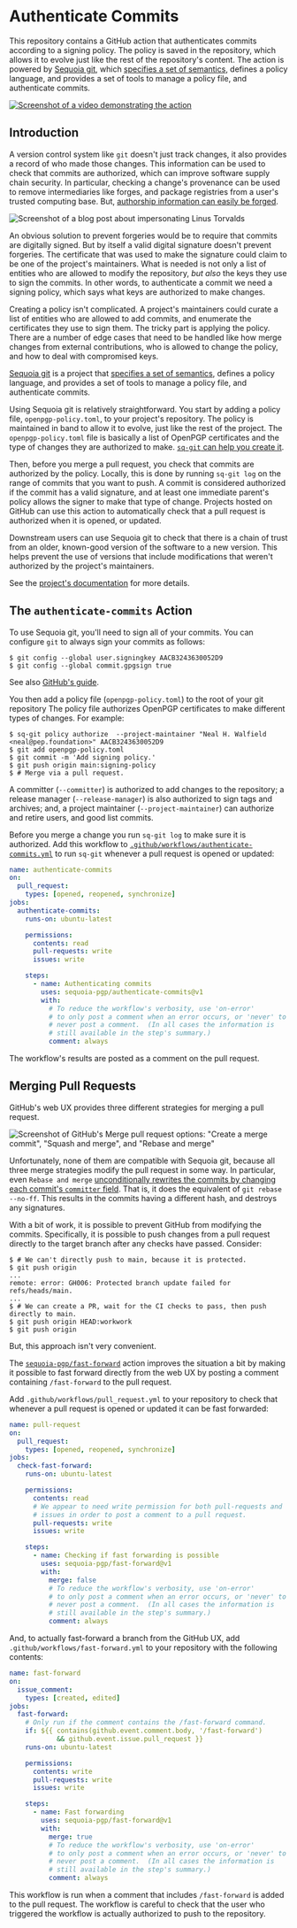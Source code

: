 # Authenticate Commits

This repository contains a GitHub action that authenticates commits
according to a signing policy.  The policy is saved in the repository,
which allows it to evolve just like the rest of the repository's
content.  The action is powered by [Sequoia
git](https://gitlab.com/sequoia-pgp/sequoia-git), which [specifies a
set of semantics](https://sequoia-pgp.gitlab.io/sequoia-git/), defines
a policy language, and provides a set of tools to manage a policy
file, and authenticate commits.

[![Screenshot of a video demonstrating the action](assets/demo-youtube-screenshot.jpg)](https://www.youtube.com/watch?v=KdDbU9u5X-Q)

## Introduction

A version control system like `git` doesn't just track changes, it
also provides a record of who made those changes.  This information
can be used to check that commits are authorized, which can improve
software supply chain security.  In particular, checking a change's
provenance can be used to remove intermediaries like forges, and
package registries from a user's trusted computing base.  But,
[authorship information can easily be
forged](https://dev.to/martiliones/how-i-got-linus-torvalds-in-my-contributors-on-github-3k4g).

![Screenshot of a blog post about impersonating Linus Torvalds](assets/github-impersonation.jpg)

An obvious solution to prevent forgeries would be to require that
commits are digitally signed.  But by itself a valid digital signature
doesn't prevent forgeries.  The certificate that was used to make the
signature could claim to be one of the project's maintainers.  What is
needed is not only a list of entities who are allowed to modify the
repository, *but also* the keys they use to sign the commits.  In
other words, to authenticate a commit we need a signing policy, which
says what keys are authorized to make changes.

Creating a policy isn't complicated.  A project's maintainers could
curate a list of entities who are allowed to add commits, and
enumerate the certificates they use to sign them.  The tricky part is
applying the policy.  There are a number of edge cases that need to be
handled like how merge changes from external contributions, who is
allowed to change the policy, and how to deal with compromised keys.

[Sequoia git](https://gitlab.com/sequoia-pgp/sequoia-git) is a project
that [specifies a set of
semantics](https://sequoia-pgp.gitlab.io/sequoia-git/), defines a
policy language, and provides a set of tools to manage a policy file,
and authenticate commits.

Using Sequoia git is relatively straightforward.  You start by adding
a policy file, `openpgp-policy.toml`, to your project's repository.
The policy is maintained in band to allow it to evolve, just like the
rest of the project.  The `openpgp-policy.toml` file is basically a
list of OpenPGP certificates and the type of changes they are
authorized to make.  [`sq-git` can help you create
it](https://gitlab.com/sequoia-pgp/sequoia-git#deploying-sq-git).

Then, before you merge a pull request, you check that commits are
authorized by the policy.  Locally, this is done by running `sq-git
log` on the range of commits that you want to push.  A commit is
considered authorized if the commit has a valid signature, and at
least one immediate parent's policy allows the signer to make that
type of change.  Projects hosted on GitHub can use this action to
automatically check that a pull request is authorized when it is
opened, or updated.

Downstream users can use Sequoia git to check that there is a chain of
trust from an older, known-good version of the software to a new
version.  This helps prevent the use of versions that include
modifications that weren't authorized by the project's maintainers.

See the [project's
documentation](https://gitlab.com/sequoia-pgp/sequoia-git/-/blob/main/README.md)
for more details.

## The `authenticate-commits` Action

To use Sequoia git, you'll need to sign all of your commits.  You can
configure `git` to always sign your commits as follows:

```shell
$ git config --global user.signingkey AACB3243630052D9
$ git config --global commit.gpgsign true
```

See also [GitHub's
guide](https://docs.github.com/en/authentication/managing-commit-signature-verification/telling-git-about-your-signing-key).

You then add a policy file (`openpgp-policy.toml`) to the root of your
git repository The policy file authorizes OpenPGP certificates to make
different types of changes.  For example:

```shell
$ sq-git policy authorize  --project-maintainer "Neal H. Walfield <neal@pep.foundation>" AACB3243630052D9
$ git add openpgp-policy.toml
$ git commit -m 'Add signing policy.'
$ git push origin main:signing-policy
$ # Merge via a pull request.
```

A committer (`--committer`) is authorized to add changes to the
repository; a release manager (`--release-manager`) is also authorized
to sign tags and archives; and, a project maintainer
(`--project-maintainer`) can authorize and retire users, and good list
commits.

Before you merge a change you run `sq-git log` to make sure it is
authorized.  Add this workflow to
[`.github/workflows/authenticate-commits.yml`](.github/workflows/authenticate-commits.yml)
to run `sq-git` whenever a pull request is opened or updated:

```yaml
name: authenticate-commits
on:
  pull_request:
    types: [opened, reopened, synchronize]
jobs:
  authenticate-commits:
    runs-on: ubuntu-latest

    permissions:
      contents: read
      pull-requests: write
      issues: write

    steps:
      - name: Authenticating commits
        uses: sequoia-pgp/authenticate-commits@v1
        with:
          # To reduce the workflow's verbosity, use 'on-error'
          # to only post a comment when an error occurs, or 'never' to
          # never post a comment.  (In all cases the information is
          # still available in the step's summary.)
          comment: always
```

The workflow's results are posted as a comment on the pull request.

## Merging Pull Requests

GitHub's web UX provides three different strategies for merging a pull
request.

![Screenshot of GitHub's Merge pull request options: "Create a merge
  commit", "Squash and merge", and "Rebase and
  merge"](assets/merge-pull-request.jpg)

Unfortunately, none of them are compatible with Sequoia git, because
all three merge strategies modify the pull request in some way.  In
particular, even `Rebase and merge` [unconditionally rewrites the
commits by changing each commit's `committer`
field](https://docs.github.com/en/repositories/configuring-branches-and-merges-in-your-repository/configuring-pull-request-merges/about-merge-methods-on-github#rebasing-and-merging-your-commits).
That is, it does the equivalent of `git rebase --no-ff`.  This results
in the commits having a different hash, and destroys any signatures.

With a bit of work, it is possible to prevent GitHub from modifying
the commits.  Specifically, it is possible to push changes from a pull
request directly to the target branch after any checks have passed.
Consider:

```shell
$ # We can't directly push to main, because it is protected.
$ git push origin
...
remote: error: GH006: Protected branch update failed for refs/heads/main.
...
$ # We can create a PR, wait for the CI checks to pass, then push directly to main.
$ git push origin HEAD:workwork
$ git push origin
```

But, this approach isn't very convenient.

The
[`sequoia-pgp/fast-forward`](https://github.com/sequoia-pgp/fast-forward)
action improves the situation a bit by making it possible to fast
forward directly from the web UX by posting a comment containing
`/fast-forward` to the pull request.

Add `.github/workflows/pull_request.yml` to your repository to check
that whenever a pull request is opened or updated it can be fast
forwarded:

```yaml
name: pull-request
on:
  pull_request:
    types: [opened, reopened, synchronize]
jobs:
  check-fast-forward:
    runs-on: ubuntu-latest

    permissions:
      contents: read
      # We appear to need write permission for both pull-requests and
      # issues in order to post a comment to a pull request.
      pull-requests: write
      issues: write

    steps:
      - name: Checking if fast forwarding is possible
        uses: sequoia-pgp/fast-forward@v1
        with:
          merge: false
          # To reduce the workflow's verbosity, use 'on-error'
          # to only post a comment when an error occurs, or 'never' to
          # never post a comment.  (In all cases the information is
          # still available in the step's summary.)
          comment: always
```

And, to actually fast-forward a branch from the GitHub UX, add
`.github/workflows/fast-forward.yml` to your repository with the
following contents:

```yaml
name: fast-forward
on:
  issue_comment:
    types: [created, edited]
jobs:
  fast-forward:
    # Only run if the comment contains the /fast-forward command.
    if: ${{ contains(github.event.comment.body, '/fast-forward')
            && github.event.issue.pull_request }}
    runs-on: ubuntu-latest

    permissions:
      contents: write
      pull-requests: write
      issues: write

    steps:
      - name: Fast forwarding
        uses: sequoia-pgp/fast-forward@v1
        with:
          merge: true
          # To reduce the workflow's verbosity, use 'on-error'
          # to only post a comment when an error occurs, or 'never' to
          # never post a comment.  (In all cases the information is
          # still available in the step's summary.)
          comment: always
```

This workflow is run when a comment that includes `/fast-forward` is
added to the pull request.  The workflow is careful to check that the
user who triggered the workflow is actually authorized to push to the
repository.

